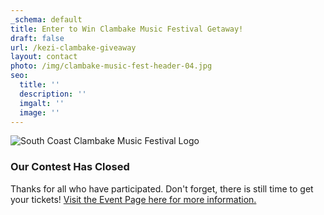 ```yaml
---
_schema: default
title: Enter to Win Clambake Music Festival Getaway!
draft: false
url: /kezi-clambake-giveaway
layout: contact
photo: /img/clambake-music-fest-header-04.jpg
seo:
  title: ''
  description: ''
  imgalt: ''
  image: ''
---
```

![South Coast Clambake Music Festival Logo](/img/clambake-musicfest-home-slider-2048x850.webp)

### Our Contest Has Closed

Thanks for all who have participated. Don't forget, there is still time to get your tickets! [Visit the Event Page here for more information.](/event/south-coast-clambake-music-festival)